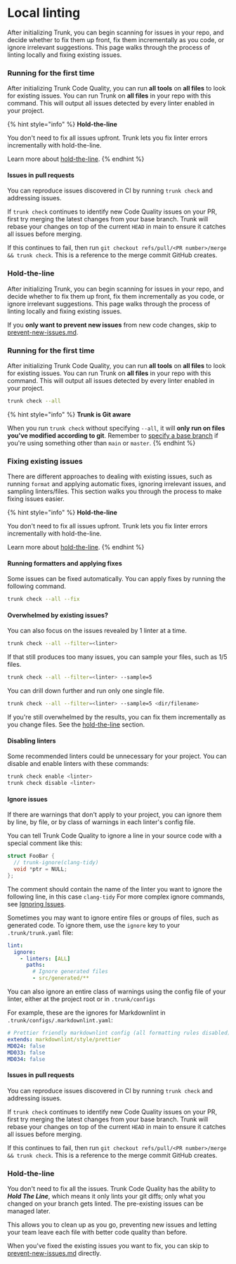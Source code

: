 # Local linting

After initializing Trunk, you can begin scanning for issues in your repo, and decide whether to fix them up front, fix them incrementally as you code, or ignore irrelevant suggestions. This page walks through the process of linting locally and fixing existing issues.

### Running for the first time

After initializing Trunk Code Quality, you can run **all tools** on **all files** to look for existing issues. You can run Trunk on **all files** in your repo with this command. This will output all issues detected by every linter enabled in your project.

{% hint style="info" %}
**Hold-the-line**

You don't need to fix all issues upfront. Trunk lets you fix linter errors incrementally with hold-the-line.

Learn more about [hold-the-line](deal-with-existing-issues.md#hold-the-line).
{% endhint %}

#### Issues in pull requests

You can reproduce issues discovered in CI by running `trunk check` and addressing issues.

If `trunk check` continues to identify new Code Quality issues on your PR, first try merging the latest changes from your base branch. Trunk will rebase your changes on top of the current `HEAD` in main to ensure it catches all issues before merging.

If this continues to fail, then run `git checkout refs/pull/<PR number>/merge && trunk check`. This is a reference to the merge commit GitHub creates.

### Hold-the-line

After initializing Trunk, you can begin scanning for issues in your repo, and decide whether to fix them up front, fix them incrementally as you code, or ignore irrelevant suggestions. This page walks through the process of linting locally and fixing existing issues.

If you **only want to prevent new issues** from new code changes, skip to [prevent-new-issues.md](prevent-new-issues.md "mention").

### Running for the first time

After initializing Trunk Code Quality, you can run **all tools** on **all files** to look for existing issues. You can run Trunk on **all files** in your repo with this command. This will output all issues detected by every linter enabled in your project.

```bash
trunk check --all
```

{% hint style="info" %}
**Trunk is Git aware**

When you run `trunk check` without specifying `--all`, it will **only run on files you've modified according to git**. Remember to [specify a base branch](initialize-trunk.md#initializing-trunk) if you're using something other than `main` or `master`.
{% endhint %}

### Fixing existing issues

There are different approaches to dealing with existing issues, such as running `format` and applying automatic fixes, ignoring irrelevant issues, and sampling linters/files. This section walks you through the process to make fixing issues easier.

{% hint style="info" %}
**Hold-the-line**

You don't need to fix all issues upfront. Trunk lets you fix linter errors incrementally with hold-the-line.

Learn more about [hold-the-line](deal-with-existing-issues.md#hold-the-line).
{% endhint %}

#### Running formatters and applying fixes

Some issues can be fixed automatically. You can apply fixes by running the following command.

```bash
trunk check --all --fix
```

#### Overwhelmed by existing issues?

You can also focus on the issues revealed by 1 linter at a time.

```bash
trunk check --all --filter=<linter>
```

If that still produces too many issues, you can sample your files, such as 1/5 files.

```bash
trunk check --all --filter=<linter> --sample=5
```

You can drill down further and run only one single file.

```bash
trunk check --all --filter=<linter> --sample=5 <dir/filename>
```

If you're still overwhelmed by the results, you can fix them incrementally as you change files. See the [hold-the-line](deal-with-existing-issues.md#hold-the-line) section.

#### Disabling linters

Some recommended linters could be unnecessary for your project. You can disable and enable linters with these commands:

```bash
trunk check enable <linter>
trunk check disable <linter>
```

#### Ignore issues

If there are warnings that don't apply to your project, you can ignore them by line, by file, or by class of warnings in each linter's config file.

You can tell Trunk Code Quality to ignore a line in your source code with a special comment like this:

```cpp
struct FooBar {
  // trunk-ignore(clang-tidy)
  void *ptr = NULL;
};
```

The comment should contain the name of the linter you want to ignore the following line, in this case `clang-tidy` For more complex ignore commands, see [Ignoring Issues](../linters/ignoring-issues-and-files.md).

Sometimes you may want to ignore entire files or groups of files, such as generated code. To ignore them, use the `ignore` key to your `.trunk/trunk.yaml` file:

```yaml
lint:
  ignore:
    - linters: [ALL]
      paths:
        # Ignore generated files
        - src/generated/**
```

You can also ignore an entire class of warnings using the config file of your linter, either at the project root or in `.trunk/configs`

For example, these are the ignores for Markdownlint in `.trunk/configs/.markdownlint.yaml`:

```yaml
# Prettier friendly markdownlint config (all formatting rules disabled)
extends: markdownlint/style/prettier
MD024: false
MD033: false
MD034: false
```

#### Issues in pull requests

You can reproduce issues discovered in CI by running `trunk check` and addressing issues.

If `trunk check` continues to identify new Code Quality issues on your PR, first try merging the latest changes from your base branch. Trunk will rebase your changes on top of the current `HEAD` in main to ensure it catches all issues before merging.

If this continues to fail, then run `git checkout refs/pull/<PR number>/merge && trunk check`. This is a reference to the merge commit GitHub creates.

### Hold-the-line

You don't need to fix all the issues. Trunk Code Quality has the ability to _**Hold The Line**_, which means it only lints your git diffs; only what you changed on your branch gets linted. The pre-existing issues can be managed later.

This allows you to clean up as you go, preventing new issues and letting your team leave each file with better code quality than before.

When you've fixed the existing issues you want to fix, you can skip to [prevent-new-issues.md](prevent-new-issues.md "mention") directly.
